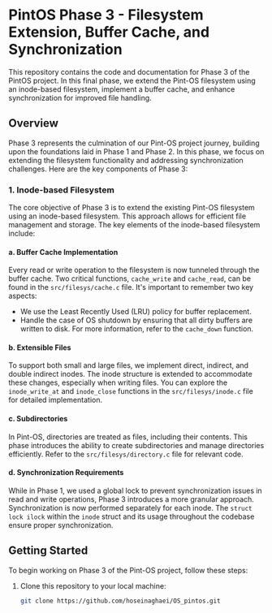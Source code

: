 # PintOS Phase 3 - Filesystem Extension, Buffer Cache, and Synchronization

This repository contains the code and documentation for Phase 3 of the PintOS project. In this final phase, we extend the Pint-OS filesystem using an inode-based filesystem, implement a buffer cache, and enhance synchronization for improved file handling.

## Overview

Phase 3 represents the culmination of our Pint-OS project journey, building upon the foundations laid in Phase 1 and Phase 2. In this phase, we focus on extending the filesystem functionality and addressing synchronization challenges. Here are the key components of Phase 3:

### 1. Inode-based Filesystem

The core objective of Phase 3 is to extend the existing Pint-OS filesystem using an inode-based filesystem. This approach allows for efficient file management and storage. The key elements of the inode-based filesystem include:

#### a. Buffer Cache Implementation

Every read or write operation to the filesystem is now tunneled through the buffer cache. Two critical functions, `cache_write` and `cache_read`, can be found in the `src/filesys/cache.c` file. It's important to remember two key aspects:

- We use the Least Recently Used (LRU) policy for buffer replacement.
- Handle the case of OS shutdown by ensuring that all dirty buffers are written to disk. For more information, refer to the `cache_down` function.

#### b. Extensible Files

To support both small and large files, we implement direct, indirect, and double indirect inodes. The inode structure is extended to accommodate these changes, especially when writing files. You can explore the `inode_write_at` and `inode_close` functions in the `src/filesys/inode.c` file for detailed implementation.

#### c. Subdirectories

In Pint-OS, directories are treated as files, including their contents. This phase introduces the ability to create subdirectories and manage directories efficiently. Refer to the `src/filesys/directory.c` file for relevant code.

#### d. Synchronization Requirements

While in Phase 1, we used a global lock to prevent synchronization issues in read and write operations, Phase 3 introduces a more granular approach. Synchronization is now performed separately for each inode. The `struct lock ilock` within the `inode` struct and its usage throughout the codebase ensure proper synchronization.

## Getting Started

To begin working on Phase 3 of the Pint-OS project, follow these steps:

1. Clone this repository to your local machine:

   ```bash
   git clone https://github.com/hoseinaghaei/OS_pintos.git
